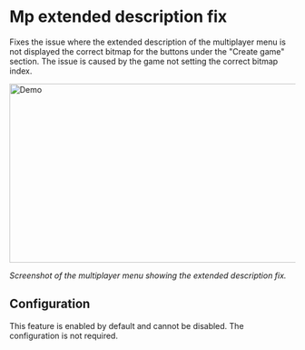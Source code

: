 # Mp extended description fix

Fixes the issue where the extended description of the multiplayer menu is not displayed the
correct bitmap for the buttons under the "Create game" section. The issue is caused by the game not
setting the correct bitmap index.

<img src="/assets/extended-description-fix.png" alt="Demo" width="560" height="315">

*Screenshot of the multiplayer menu showing the extended description fix.*

## Configuration

This feature is enabled by default and cannot be disabled. The configuration is not required.
